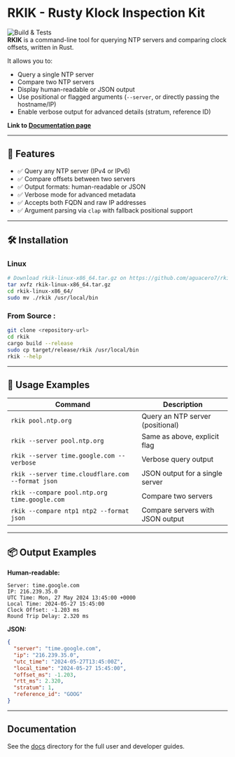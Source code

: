 # RKIK - Rusty Klock Inspection Kit
![Build & Tests](https://github.com/aguacero7/rkik/actions/workflows/ci-test-n-build.yml/badge.svg)
<br>
**RKIK** is a command-line tool for querying NTP servers and comparing clock offsets, written in Rust.

It allows you to:
- Query a single NTP server
- Compare two NTP servers
- Display human-readable or JSON output
- Use positional or flagged arguments (`--server`, or directly passing the hostname/IP)
- Enable verbose output for advanced details (stratum, reference ID)

**Link to  [Documentation page](https://aguacero7.github.io/rkik/)**

---

## 🚀 Features

- ✅ Query any NTP server (IPv4 or IPv6)
- ✅ Compare offsets between two servers
- ✅ Output formats: human-readable or JSON
- ✅ Verbose mode for advanced metadata
- ✅ Accepts both FQDN and raw IP addresses
- ✅ Argument parsing via `clap` with fallback positional support

---

## 🛠 Installation

### Linux
```bash
# Download rkik-linux-x86_64.tar.gz on https://github.com/aguacero7/rkik/releases/latest
tar xvfz rkik-linux-x86_64.tar.gz 
cd rkik-linux-x86_64/
sudo mv ./rkik /usr/local/bin
```


### From Source : 
```bash
git clone <repository-url>
cd rkik
cargo build --release
sudo cp target/release/rkik /usr/local/bin
rkik --help
```

---

## 🧪 Usage Examples

| Command                                          | Description                                |
|--------------------------------------------------|--------------------------------------------|
| `rkik pool.ntp.org`                              | Query an NTP server (positional)           |
| `rkik --server pool.ntp.org`                     | Same as above, explicit flag               |
| `rkik --server time.google.com --verbose`        | Verbose query output                       |
| `rkik --server time.cloudflare.com --format json`| JSON output for a single server            |
| `rkik --compare pool.ntp.org time.google.com`    | Compare two servers                        |
| `rkik --compare ntp1 ntp2 --format json`         | Compare servers with JSON output           |

---

## 📦 Output Examples

**Human-readable:**
```
Server: time.google.com
IP: 216.239.35.0
UTC Time: Mon, 27 May 2024 13:45:00 +0000
Local Time: 2024-05-27 15:45:00
Clock Offset: -1.203 ms
Round Trip Delay: 2.320 ms
```

**JSON:**
```json
{
  "server": "time.google.com",
  "ip": "216.239.35.0",
  "utc_time": "2024-05-27T13:45:00Z",
  "local_time": "2024-05-27 15:45:00",
  "offset_ms": -1.203,
  "rtt_ms": 2.320,
  "stratum": 1,
  "reference_id": "GOOG"
}
```

---

## Documentation

See the [docs](docs/README.md) directory for the full user and developer guides.
